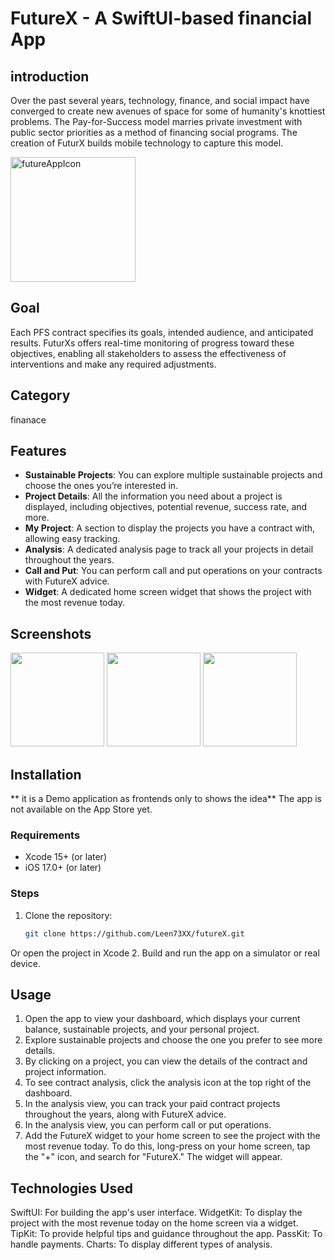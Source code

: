 # FutureX - A SwiftUI-based financial App

## introduction 
Over the past several years, technology, finance, and social impact have converged to create new
avenues of space for some of humanity's knottiest problems. The Pay-for-Success model marries private
investment with public sector priorities as a method of financing social programs. The creation of FuturX
builds mobile technology to capture this model.


<img src="https://github.com/user-attachments/assets/31851a56-498a-49a9-8298-7628f8479489" alt="futureAppIcon" width="200"/>


## Goal
Each PFS contract specifies its goals, intended audience, and anticipated results. FuturXs offers real-time monitoring of progress toward these objectives, enabling all stakeholders to assess the effectiveness of interventions and make any required adjustments.

## Category
finanace

## Features
- **Sustainable Projects**: You can explore multiple sustainable projects and choose the ones you’re interested in.
- **Project Details**: All the information you need about a project is displayed, including objectives, potential revenue, success rate, and more.
- **My Project**: A section to display the projects you have a contract with, allowing easy tracking.
- **Analysis**: A dedicated analysis page to track all your projects in detail throughout the years.
- **Call and Put**: You can perform call and put operations on your contracts with FutureX advice.
- **Widget**: A dedicated home screen widget that shows the project with the most revenue today.


## Screenshots

<p align="left">
  <img src="https://github.com/user-attachments/assets/75943af9-69c3-4fa7-80d2-963d82077c3a" width="150" />
  <img src="https://github.com/user-attachments/assets/d75e1d02-57a1-4188-acf1-e6630842cbe5" width="150" />
  <img src="https://github.com/user-attachments/assets/cacedb47-60f8-4e02-8348-cfa2c4754d83" width="150" />
</p>


## Installation
** it is a Demo application as frontends only to shows the idea**
The app is not available on the App Store yet. 

### Requirements
- Xcode 15+ (or later)
- iOS 17.0+ (or later)

### Steps
1. Clone the repository:
   ```bash
   git clone https://github.com/Leen73XX/futureX.git
Or open the project in Xcode
2. Build and run the app on a simulator or real device.


 ## Usage
1. Open the app to view your dashboard, which displays your current balance, sustainable projects, and your personal project.
2. Explore sustainable projects and choose the one you prefer to see more details.
3. By clicking on a project, you can view the details of the contract and project information.
4. To see contract analysis, click the analysis icon at the top right of the dashboard.
5. In the analysis view, you can track your paid contract projects throughout the years, along with FutureX advice.
6. In the analysis view, you can perform call or put operations.
7. Add the FutureX widget to your home screen to see the project with the most revenue today. To do this, long-press on your home screen, tap the "+" icon, and search for "FutureX." The widget will appear.

   
## Technologies Used
SwiftUI: For building the app's user interface.
WidgetKit: To display the project with the most revenue today on the home screen via a widget.
TipKit: To provide helpful tips and guidance throughout the app.
PassKit: To handle payments.
Charts: To display different types of analysis.
